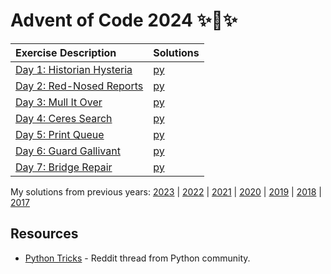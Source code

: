 # Advent of Code 2024 ✨🎄✨

|Exercise Description|Solutions|
|:---|:---|
|[Day 1: Historian Hysteria](https://adventofcode.com/2024/day/1) | [py](/day01/main.py) |
|[Day 2: Red-Nosed Reports](https://adventofcode.com/2024/day/2)  | [py](/day02/main.py) |
|[Day 3: Mull It Over](https://adventofcode.com/2024/day/3)       | [py](/day03/main.py) |
|[Day 4: Ceres Search](https://adventofcode.com/2024/day/4)       | [py](/day04/main.py) |
|[Day 5: Print Queue](https://adventofcode.com/2024/day/5)        | [py](/day05/main.py) |
|[Day 6: Guard Gallivant](https://adventofcode.com/2024/day/6)    | [py](/day06/main.py) |
|[Day 7: Bridge Repair](https://adventofcode.com/2024/day/7)      | [py](/day07/main.py) |

My solutions from previous years: [2023](https://github.com/r0f1/adventofcode2023) | [2022](https://github.com/r0f1/adventofcode2022) | [2021](https://github.com/r0f1/adventofcode2021) | [2020](https://github.com/r0f1/adventofcode2020) | [2019](https://github.com/r0f1/adventofcode2019) | [2018](https://github.com/r0f1/adventofcode2018) | [2017](https://github.com/r0f1/adventofcode2017)

## Resources
* [Python Tricks](https://www.reddit.com/r/adventofcode/comments/1gsl4fm/share_your_favorite_tricks_and_snippets/) - Reddit thread from Python community.
